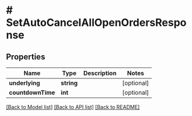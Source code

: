 # # SetAutoCancelAllOpenOrdersResponse

## Properties

Name | Type | Description | Notes
------------ | ------------- | ------------- | -------------
**underlying** | **string** |  | [optional]
**countdownTime** | **int** |  | [optional]

[[Back to Model list]](../../README.md#models) [[Back to API list]](../../README.md#endpoints) [[Back to README]](../../README.md)

